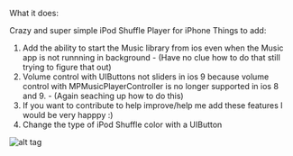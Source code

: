 
What it does:



Crazy and super simple iPod Shuffle Player for iPhone
Things to add:
1. Add the ability to start the Music library from ios even when the Music app is not runnning in background - (Have no clue how to do that still trying to figure that out)
2. Volume control with UIButtons not sliders in ios 9 because volume control with MPMusicPlayerController is no longer supported in ios 8 and 9. - (Again seaching up how to do this)
3. If you want to contribute to help improve/help me add these features I would be very happpy :)
4. Change the type of iPod Shuffle color with a UIButton



![alt tag](http://store.storeimages.cdn-apple.com/4973/as-images.apple.com/is/image/AppleInc/aos/published/images/i/po/ipod/shuffle/ipod-shuffle-product-initial-2015?wid=410&hei=190&fmt=jpeg&qlt=95&op_sharpen=0&resMode=bicub&op_usm=0.5,0.5,0,0&iccEmbed=0&layer=comp&.v=lxalr3)
